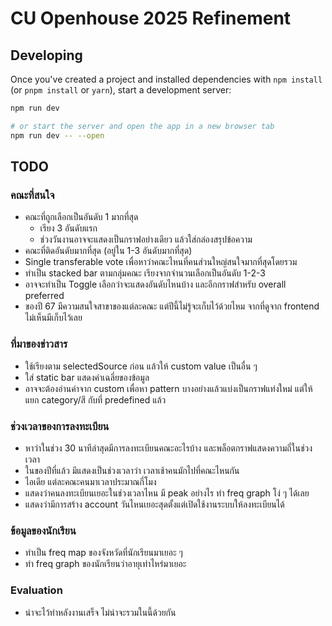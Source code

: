 # CU Openhouse 2025 Refinement

## Developing

Once you've created a project and installed dependencies with `npm install` (or `pnpm install` or `yarn`), start a development server:

```bash
npm run dev

# or start the server and open the app in a new browser tab
npm run dev -- --open
```

## TODO

### คณะที่สนใจ
- คณะที่ถูกเลือกเป็นอันดับ 1 มากที่สุด
	- เรียง 3 อันดับแรก
	- ช่วงวันงานอาจจะแสดงเป็นกราฟอย่างเดียว แล้วใส่กล่องสรุปข้อความ
- คณะที่ติดอันดับมากที่สุด (อยู่ใน 1-3 อันดับมากที่สุด)
- Single transferable vote เพื่อหาว่าคณะไหนที่คนส่วนใหญ่สนใจมากที่สุดโดยรวม
- ทำเป็น stacked bar ตามกลุ่มคณะ เรียงจากจำนวนเลือกเป็นอันดับ 1-2-3
- อาจจะทำเป็น Toggle เลือกว่าจะแสดงอันดับไหนบ้าง และอีกกราฟสำหรับ overall preferred
- ของปี 67 มีความสนใจสาขาของแต่ละคณะ แต่ปีนี้ไม่รู้จะเก็บไว้ด้วยไหม จากที่ดูจาก frontend ไม่เห็นมีเก็บไว้เลย

### ที่มาของข่าวสาร
- ใช้เรียงตาม selectedSource ก่อน แล้วให้ custom value เป็นอื่น ๆ
- ใส่ static bar แสดงค่าเฉลี่ยของข้อมูล
- อาจจะต้องอ่านค่าจาก custom เพื่อหา pattern บางอย่างแล้วแบ่งเป็นกราฟแท่งใหม่ แต่ให้แยก category/สี กับที่ predefined แล้ว

### ช่วงเวลาของการลงทะเบียน
- หาว่าในช่วง 30 นาทีล่าสุดมีการลงทะเบียนคณะอะไรบ้าง และพล็อตกราฟแสดงความถี่ในช่วงเวลา
- ในของปีที่แล้ว มีแสดงเป็นช่วงเวลาว่า เวลาเช้าคนมักไปที่คณะไหนกัน
- ไอเดีย แต่ละคณะคนมาเวลาประมาณกี่โมง
- แสดงว่าคนลงทะเบียนเยอะในช่วงเวลาไหน มี peak อย่างไร ทำ freq graph โง่ ๆ ได้เลย
- แสดงว่ามีการสร้าง account วันไหนเยอะสุดตั้งแต่เปิดใช้งานระบบให้ลงทะเบียนได้
### ข้อมูลของนักเรียน
- ทำเป็น freq map ของจังหวัดที่นักเรียนมาเยอะ ๆ
- ทำ freq graph ของนักเรียนว่าอายุเท่าไหร่มาเยอะ

### Evaluation
- น่าจะไว้ทำหลังงานเสร็จ ไม่น่าจะรวมในนี้ด้วยกัน 